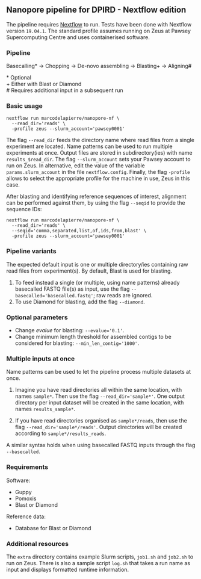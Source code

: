 ## Nanopore pipeline for DPIRD - Nextflow edition

The pipeline requires [Nextflow](https://github.com/nextflow-io/nextflow) to run. 
Tests have been done with Nextflow version `19.04.1`. 
The standard profile assumes running on Zeus at Pawsey Supercomputing Centre and uses containerised software.


### Pipeline

Basecalling\* -> Chopping -> De-novo assembling -> Blasting\+ -> Aligning\#

\* Optional  
\+ Either with Blast or Diamond  
\# Requires additional input in a subsequent run


### Basic usage

```
nextflow run marcodelapierre/nanopore-nf \
  --read_dir='reads' \
  -profile zeus --slurm_account='pawsey0001'
```

The flag `--read_dir` feeds the directory name where read files from a single experiment are located. 
Name patterns can be used to run multiple experiments at once. Output files are stored in subdirectory(ies) with name `results_$read_dir`. 
The flag `--slurm_account` sets your Pawsey account to run on Zeus. In alternative, edit the value of the variable `params.slurm_account` in the file `nextflow.config`. 
Finally, the flag `-profile` allows to select the appropriate profile for the machine in use, Zeus in this case.

After blasting and identifying reference sequences of interest, alignment can be performed against them, by using the flag `--seqid` to provide the sequence IDs:

```
nextflow run marcodelapierre/nanopore-nf \
  --read_dir='reads' \
  --seqid='comma,separated,list,of,ids,from,blast' \
  -profile zeus --slurm_account='pawsey0001'
```


### Pipeline variants

The expected default input is one or multiple directory/ies containing raw read files from experiment(s). By default, Blast is used for blasting.

1. To feed instead a single (or multiple, using name patterns) already basecalled FASTQ file(s) as input, use the flag `--basecalled='basecalled.fastq'`; raw reads are ignored.
2. To use Diamond for blasting, add the flag `--diamond`.


### Optional parameters

* Change *evalue* for blasting: `--evalue='0.1'`.
* Change minimum length threshold for assembled contigs to be considered for blasting: `--min_len_contig='1000'`.


### Multiple inputs at once

Name patterns can be used to let the pipeline process multiple datasets at once.

1. Imagine you have read directories all within the same location, with names `sample*`. Then use the flag `--read_dir='sample*'`. One output directory per input dataset will be created in the same location, with names `results_sample*`.

2. If you have read directories organised as `sample*/reads`, then use the flag `--read_dir='sample*/reads'`. Output directories will be created according to `sample*/results_reads`.

A similar syntax holds when using basecalled FASTQ inputs through the flag `--basecalled`.


### Requirements

Software:
* Guppy
* Pomoxis
* Blast or Diamond

Reference data:
* Database for Blast or Diamond


### Additional resources

The `extra` directory contains example Slurm scripts, `job1.sh` and `job2.sh` to run on Zeus. There is also a sample script `log.sh` that takes a run name as input and displays formatted runtime information.

